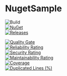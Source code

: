 # NugetSample

![Build](https://img.shields.io/github/workflow/status/yus-sasaki/NugetSample/Build)  
[![NuGet](https://img.shields.io/nuget/v/NugetSample_SlackNotification.svg)](https://www.nuget.org/packages/NugetSample_SlackNotification/)  
[![Releases](https://img.shields.io/github/release/yus-sasaki/NugetSample)](https://github.com/yus-sasaki/NugetSample/releases)

[![Quality Gate](https://sonarcloud.io/api/project_badges/measure?project=yus-sasaki_NugetSample&metric=alert_status)](https://sonarcloud.io/dashboard?id=yus-sasaki_NugetSample)  
[![Reliability Rating](https://sonarcloud.io/api/project_badges/measure?project=yus-sasaki_NugetSample&metric=reliability_rating)](https://sonarcloud.io/dashboard?id=yus-sasaki_NugetSample)  
[![Security Rating](https://sonarcloud.io/api/project_badges/measure?project=yus-sasaki_NugetSample&metric=security_rating)](https://sonarcloud.io/dashboard?id=yus-sasaki_NugetSample)  
[![Maintainability Rating](https://sonarcloud.io/api/project_badges/measure?project=yus-sasaki_NugetSample&metric=sqale_rating)](https://sonarcloud.io/dashboard?id=yus-sasaki_NugetSample)  
[![Coverage](https://sonarcloud.io/api/project_badges/measure?project=yus-sasaki_NugetSample&metric=coverage)](https://sonarcloud.io/dashboard?id=yus-sasaki_NugetSample)  
[![Duplicated Lines (%)](https://sonarcloud.io/api/project_badges/measure?project=yus-sasaki_NugetSample&metric=duplicated_lines_density)](https://sonarcloud.io/dashboard?id=yus-sasaki_NugetSample)





